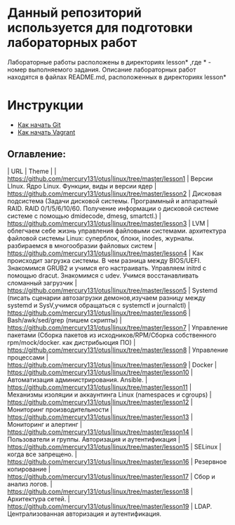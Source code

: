 # Данный репозиторий используется для подготовки лабораторных работ

Лабораторные работы расположены в директориях lesson* ,где * - номер выполняемого задания. 
Описание лабораторных работ находятся в файлах README.md, расположенных в директориях lesson*
# Инструкции

* [Как начать Git](git_quick_start.md)
* [Как начать Vagrant](vagrant_quick_start.md)

## Оглавление:

| URL   														|      Theme      										|
| https://github.com/mercury131/otus|linux/tree/master/lesson1  | Версии LInux. Ядро Linux. Функции, виды и версии ядер
| https://github.com/mercury131/otus|linux/tree/master/lesson2  | Дисковая подсистема (Задачи дисковой системы. Программный и аппаратный RAID. RAID 0/1/5/6/10/60. Получение информации о дисковой системе системе с помощью dmidecode, dmesg, smartctl.)
| https://github.com/mercury131/otus|linux/tree/master/lesson3  | LVM | облегчаем себе жизнь управления файловыми системами. архитектура файловой системы Linux: суперблок, блоки, inodes, журналы. разбираемся в многообразии файловых систем
| https://github.com/mercury131/otus|linux/tree/master/lesson4  | Как происходит загрузка системы. В чем разница между BIOS/UEFI. Знакомимся GRUB2 и учимся его настраивать. Управляем initrd с помощью dracut. Знакомимся с udev. Учимся восстанавливать сломанный загрузчик
| https://github.com/mercury131/otus|linux/tree/master/lesson5  | Systemd (писать сценарии автозагрузки демонов,изучаем разницу между systemd и SysV,учимся обращаться с systemctl и journalctl)
| https://github.com/mercury131/otus|linux/tree/master/lesson6  | Bash/awk/sed/grep (пишем скрипты)
| https://github.com/mercury131/otus|linux/tree/master/lesson7  | Управление пакетами (Сборка пакетов из исходников/RPM/Сборка собственного rpm/mock/docker. как дистрибьюция ПО)
| https://github.com/mercury131/otus|linux/tree/master/lesson8  | Управление процессами
| https://github.com/mercury131/otus|linux/tree/master/lesson9  | Docker
| https://github.com/mercury131/otus|linux/tree/master/lesson10 | Автоматизация администрирования. Ansible.
| https://github.com/mercury131/otus|linux/tree/master/lesson11 | Механизмы изоляции и аккаунтинга Linux (namespaces и cgroups)
| https://github.com/mercury131/otus|linux/tree/master/lesson12 | Мониторинг производительности
| https://github.com/mercury131/otus|linux/tree/master/lesson13 | Мониторинг и алертинг 
| https://github.com/mercury131/otus|linux/tree/master/lesson14 | Пользователи и группы. Авторизация и аутентификация 
| https://github.com/mercury131/otus|linux/tree/master/lesson15 | SELinux | когда все запрещено.
| https://github.com/mercury131/otus|linux/tree/master/lesson16 | Резервное копирование
| https://github.com/mercury131/otus|linux/tree/master/lesson17 | Сбор и анализ логов. 
| https://github.com/mercury131/otus|linux/tree/master/lesson18 | Архитектура сетей. 
| https://github.com/mercury131/otus|linux/tree/master/lesson19 | LDAP. Централизованная авторизация и аутентификация. 
